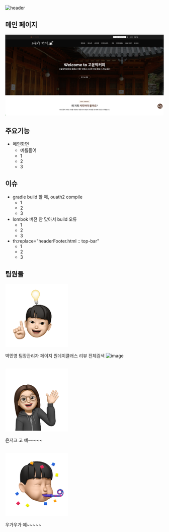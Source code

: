 ![header](https://capsule-render.vercel.app/api?type=transparent&color=auto&height=330&section=header&text=KYP-coffee%20프로젝트&fontSize=69&fontColor=a94b00)

## 메인 페이지
![](src/main/resources/static/img/project.png)
## 주요기능
- 메인화면
  - 예를들어
  - 1
  - 2
  - 3
## 이슈
- gradle build 할 때, ouath2 compile
  - 1
  - 2
  - 3
- lombok 버전 안 맞아서 build 오류
  - 1
  - 2
  - 3
- th:replace="headerFooter.html :: top-bar"
  - 1
  - 2
  - 3

## 팀원들
<img src="src/main/resources/static/img/testimonials/park_emoji.png" width="200px" height="200px" alt="park"></img><p>박민영 팀장관리자 페이지
원데이클래스
리뷰
전체검색
![image](https://user-images.githubusercontent.com/96934590/161783927-f3b85b8a-e57f-4a1a-bc18-09de3fe25125.png)
</p><br/>
<img src="src/main/resources/static/img/testimonials/ko_emoji.png" width="200px" height="200px" alt="park"></img><p>은저크 고 예~~~~~</p><br/>
<img src="src/main/resources/static/img/testimonials/yun_emoji.png" width="200px" height="200px" alt="park"></img><p>우가우가 예~~~~~</p><br/>
